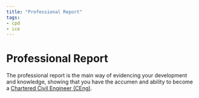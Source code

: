 ```yaml
---
title: "Professional Report"
tags: 
- cpd
- ice
---
```

# Professional Report
The professional report is the main way of evidencing your development and knowledge, showing that you have the accumen and ability to become a [Chartered Civil Engineer (CEng)](Chartered%20Civil%20Engineer%20(CEng)). 












